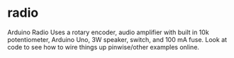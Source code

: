 # radio
Arduino Radio
Uses a rotary encoder, audio amplifier with built in 10k potentiometer, Arduino Uno, 3W speaker, switch, and 100 mA fuse. Look at code to see how to wire things up pinwise/other
examples online.
